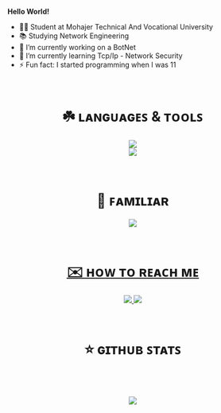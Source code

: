 <b> Hello World! </b>
- 👨‍🎓 Student at Mohajer Technical And Vocational University
- 📚 Studying Network Engineering
- 🔭 I’m currently working on a BotNet
- 🌱 I’m currently learning Tcp/Ip - Network Security
- ⚡ Fun fact: I started programming when I was 11
<br>

<h1 align="center">☘️ ʟᴀɴɢᴜᴀɢᴇꜱ & ᴛᴏᴏʟꜱ</h1>
<p align="center">
  <a href="https://skillicons.dev">
    <img src="https://skillicons.dev/icons?i=python,cs,html,css,bash,linux,git,github&theme=dark&perline=4" />
    </br>
    <img src="https://skillicons.dev/icons?i=vscode,discord,bots&theme=dark&perline=3" />
    </br>
  </a>
</p>

</br>

<h1 align="center">🍁 ꜰᴀᴍɪʟɪᴀʀ</h1>
<p align="center">
  <a href="https://skillicons.dev">
    <img src="https://skillicons.dev/icons?i=php,ts,wordpress,arduino,ai,django,flask,ps,pr&theme=dark&perline=3" />
    </br>
</p>

<br>

<h1 align="center">✉️ ʜᴏᴡ ᴛᴏ ʀᴇᴀᴄʜ ᴍᴇ</h1>
<p align="center">
    <a href="https://instagram.com/amir_typer">
        <img src="https://skillicons.dev/icons?i=instagram">
    </a>
    <a href="https://twitter.com/AmirTyper">
        <img src="https://skillicons.dev/icons?i=twitter">
    </a>
</p>

<br>

<h1 align="center">⭐️ ɢɪᴛʜᴜʙ ꜱᴛᴀᴛꜱ</h1>
<div align="center">
    <img align="center" src="https://github-readme-stats.vercel.app/api/top-langs/?username=Amirtyper&langs_count=10&layout=compact&theme=gruvbox_duo&hide_border=true&bg_color=323540&title_color=5294E2&icon_color=5294E2&text_color=ffffff&count_private=true"  alt=""/>
</div>

<br/>

<div align="center">
    <img align="center" src="https://github-readme-stats.vercel.app/api?username=Amirtyper&theme=gruvbox_duo&show_icons=true&include_all_commits=true&count_private=true&theme=react&hide_border=true&bg_color=323540&title_color=5294E2&icon_color=5294E2&text_color=ffffff&count_private=true"  alt=""/>
</div>

<br/>

<div align="center">
    <img align="center" src="https://github-readme-streak-stats.herokuapp.com/?user=Amirtyper&theme=gruvbox_duo&background=323540&hide_border=true&ring=5294E2&currStreakLabel=5294E2&sideNums=FFFFFF&currStreakNum=FFFFFF&sideLabels=5294E2&text_color=ffffff&count_private=true"  alt=""/>
</div>

<div align="center"> 
    <img align="center" src="https://activity-graph.herokuapp.com/graph?username=Amirtyper&custom_title=JesusKian's%20Contribution%20Graph&bg_color=323540&color=5294E2&line=FFFFFF&point=5294E2&hide_border=F84C4C&count_private=true"  alt=""/>
</div>

<div align="center"> 

![](http://github-profile-summary-cards.vercel.app/api/cards/profile-details?username=Amirtyper&theme=radical)

</div>
